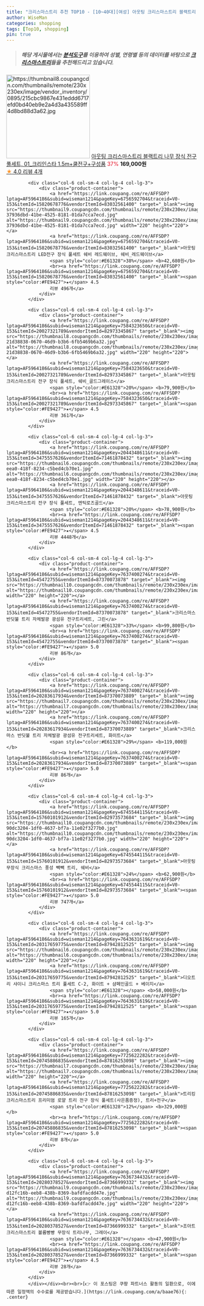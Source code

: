 ```yaml
---
title: "크리스마스트리 추천 TOP10 - [10~40대][여성] 아웃팅 크리스마스트리 블랙트리 나무 장식 전구 풀세트, 01_크리인스타 1.5m+쿨전구+구성품"
author: WiseMan
categories: shopping
tags: [Top10, shopping]
pin: true
---
```


> ##### 해당 게시물에서는 [**분석도구**](https://itemscout.io/)를 이용하여 **성별**, **연령별** 등의 데이터를 바탕으로 [**크리스마스트리**](https://link.coupang.com/a/baae76)들을 추천해드리고 있습니다.
<div class="container"><div class="row">
            <div class="col-6 col-sm-4 col-lg-4 col-lg-3">
                <div class="product-container">
                    <a href="https://link.coupang.com/re/AFFSDP?lptag=AF5964186&subid=wiseman1214&pageKey=7680317360&traceid=V0-153&itemId=20512192470&vendorItemId=87589831533" target="_blank"><img src="https://thumbnail8.coupangcdn.com/thumbnails/remote/230x230ex/image/vendor_inventory/0895/215cbc9867e431eddd6717efd0bd40eb9e2a4d3a435589ff4d8bd88d3a62.jpg" alt="https://thumbnail8.coupangcdn.com/thumbnails/remote/230x230ex/image/vendor_inventory/0895/215cbc9867e431eddd6717efd0bd40eb9e2a4d3a435589ff4d8bd88d3a62.jpg" width="220" height="220"></a>
                    <a href="https://link.coupang.com/re/AFFSDP?lptag=AF5964186&subid=wiseman1214&pageKey=7680317360&traceid=V0-153&itemId=20512192470&vendorItemId=87589831533" target="_blank">아웃팅 크리스마스트리 블랙트리 나무 장식 전구 풀세트, 01_크리인스타 1.5m+쿨전구+구성품</a>
                    <span style="color:#E61328">37%</span> <b>169,000원</b>
                    <br><a href="https://link.coupang.com/re/AFFSDP?lptag=AF5964186&subid=wiseman1214&pageKey=7680317360&traceid=V0-153&itemId=20512192470&vendorItemId=87589831533" target="_blank"><span style="color:#FE9427">★</span> 4.0
                    리뷰 4개</a>
                </div>
            </div>
            
            <div class="col-6 col-sm-4 col-lg-4 col-lg-3">
                <div class="product-container">
                    <a href="https://link.coupang.com/re/AFFSDP?lptag=AF5964186&subid=wiseman1214&pageKey=6756592704&traceid=V0-153&itemId=15820678776&vendorItemId=83032561400" target="_blank"><img src="https://thumbnail9.coupangcdn.com/thumbnails/remote/230x230ex/image/retail/images/459410126163825-37936dbd-41be-4525-8181-01da7cca7ecd.jpg" alt="https://thumbnail9.coupangcdn.com/thumbnails/remote/230x230ex/image/retail/images/459410126163825-37936dbd-41be-4525-8181-01da7cca7ecd.jpg" width="220" height="220"></a>
                    <a href="https://link.coupang.com/re/AFFSDP?lptag=AF5964186&subid=wiseman1214&pageKey=6756592704&traceid=V0-153&itemId=15820678776&vendorItemId=83032561400" target="_blank">아웃팅 크리스마스트리 LED전구 장식 풀세트 쉐비 레드웨이브, 쉐비_레드웨이브</a>
                    <span style="color:#E61328">38%</span> <b>42,680원</b>
                    <br><a href="https://link.coupang.com/re/AFFSDP?lptag=AF5964186&subid=wiseman1214&pageKey=6756592704&traceid=V0-153&itemId=15820678776&vendorItemId=83032561400" target="_blank"><span style="color:#FE9427">★</span> 4.5
                    리뷰 496개</a>
                </div>
            </div>
            
            <div class="col-6 col-sm-4 col-lg-4 col-lg-3">
                <div class="product-container">
                    <a href="https://link.coupang.com/re/AFFSDP?lptag=AF5964186&subid=wiseman1214&pageKey=7584323650&traceid=V0-153&itemId=20027321789&vendorItemId=82973345867" target="_blank"><img src="https://thumbnail8.coupangcdn.com/thumbnails/remote/230x230ex/image/retail/images/9516192990121016-21d38838-0670-46d9-b3b6-6fb5469b6a32.jpg" alt="https://thumbnail8.coupangcdn.com/thumbnails/remote/230x230ex/image/retail/images/9516192990121016-21d38838-0670-46d9-b3b6-6fb5469b6a32.jpg" width="220" height="220"></a>
                    <a href="https://link.coupang.com/re/AFFSDP?lptag=AF5964186&subid=wiseman1214&pageKey=7584323650&traceid=V0-153&itemId=20027321789&vendorItemId=82973345867" target="_blank">아웃팅 크리스마스트리 전구 장식 풀세트, 쉐비_골드그레이스</a>
                    <span style="color:#E61328">20%</span> <b>79,900원</b>
                    <br><a href="https://link.coupang.com/re/AFFSDP?lptag=AF5964186&subid=wiseman1214&pageKey=7584323650&traceid=V0-153&itemId=20027321789&vendorItemId=82973345867" target="_blank"><span style="color:#FE9427">★</span> 4.5
                    리뷰 361개</a>
                </div>
            </div>
            
            <div class="col-6 col-sm-4 col-lg-4 col-lg-3">
                <div class="product-container">
                    <a href="https://link.coupang.com/re/AFFSDP?lptag=AF5964186&subid=wiseman1214&pageKey=2044348611&traceid=V0-153&itemId=3475557626&vendorItemId=71461878432" target="_blank"><img src="https://thumbnail6.coupangcdn.com/thumbnails/remote/230x230ex/image/retail/images/2020/08/28/13/2/7941be25-eea0-418f-8234-c5bed4cb70e1.jpg" alt="https://thumbnail6.coupangcdn.com/thumbnails/remote/230x230ex/image/retail/images/2020/08/28/13/2/7941be25-eea0-418f-8234-c5bed4cb70e1.jpg" width="220" height="220"></a>
                    <a href="https://link.coupang.com/re/AFFSDP?lptag=AF5964186&subid=wiseman1214&pageKey=2044348611&traceid=V0-153&itemId=3475557626&vendorItemId=71461878432" target="_blank">아웃팅 크리스마스트리 전구 장식 풀세트, 엔틱로즈골드</a>
                    <span style="color:#E61328">20%</span> <b>78,900원</b>
                    <br><a href="https://link.coupang.com/re/AFFSDP?lptag=AF5964186&subid=wiseman1214&pageKey=2044348611&traceid=V0-153&itemId=3475557626&vendorItemId=71461878432" target="_blank"><span style="color:#FE9427">★</span> 4.5
                    리뷰 4448개</a>
                </div>
            </div>
            
            <div class="col-6 col-sm-4 col-lg-4 col-lg-3">
                <div class="product-container">
                    <a href="https://link.coupang.com/re/AFFSDP?lptag=AF5964186&subid=wiseman1214&pageKey=7637400274&traceid=V0-153&itemId=45472755&vendorItemId=87370073878" target="_blank"><img src="https://thumbnail10.coupangcdn.com/thumbnails/remote/230x230ex/image/vendor_inventory/409b/55987e6a80f6b2acaceb00b64d56eaa4dbbea366e8a5581d0555bf1e8d43.jpg" alt="https://thumbnail10.coupangcdn.com/thumbnails/remote/230x230ex/image/vendor_inventory/409b/55987e6a80f6b2acaceb00b64d56eaa4dbbea366e8a5581d0555bf1e8d43.jpg" width="220" height="220"></a>
                    <a href="https://link.coupang.com/re/AFFSDP?lptag=AF5964186&subid=wiseman1214&pageKey=7637400274&traceid=V0-153&itemId=45472755&vendorItemId=87370073878" target="_blank">크리스마스 반딧불 트리 자체발광 광섬유 전구트리세트, 그린</a>
                    <span style="color:#E61328">33%</span> <b>99,800원</b>
                    <br><a href="https://link.coupang.com/re/AFFSDP?lptag=AF5964186&subid=wiseman1214&pageKey=7637400274&traceid=V0-153&itemId=45472755&vendorItemId=87370073878" target="_blank"><span style="color:#FE9427">★</span> 5.0
                    리뷰 86개</a>
                </div>
            </div>
            
            <div class="col-6 col-sm-4 col-lg-4 col-lg-3">
                <div class="product-container">
                    <a href="https://link.coupang.com/re/AFFSDP?lptag=AF5964186&subid=wiseman1214&pageKey=7637400274&traceid=V0-153&itemId=20283617934&vendorItemId=87370073889" target="_blank"><img src="https://thumbnail7.coupangcdn.com/thumbnails/remote/230x230ex/image/vendor_inventory/615f/c33563e54f7ff9e399c21980ec91fd2001846d5e5614e9cee91b0500abf8.jpg" alt="https://thumbnail7.coupangcdn.com/thumbnails/remote/230x230ex/image/vendor_inventory/615f/c33563e54f7ff9e399c21980ec91fd2001846d5e5614e9cee91b0500abf8.jpg" width="220" height="220"></a>
                    <a href="https://link.coupang.com/re/AFFSDP?lptag=AF5964186&subid=wiseman1214&pageKey=7637400274&traceid=V0-153&itemId=20283617934&vendorItemId=87370073889" target="_blank">크리스마스 반딧불 트리 자체발광 광섬유 전구트리세트, 화이트</a>
                    <span style="color:#E61328">29%</span> <b>119,000원</b>
                    <br><a href="https://link.coupang.com/re/AFFSDP?lptag=AF5964186&subid=wiseman1214&pageKey=7637400274&traceid=V0-153&itemId=20283617934&vendorItemId=87370073889" target="_blank"><span style="color:#FE9427">★</span> 5.0
                    리뷰 86개</a>
                </div>
            </div>
            
            <div class="col-6 col-sm-4 col-lg-4 col-lg-3">
                <div class="product-container">
                    <a href="https://link.coupang.com/re/AFFSDP?lptag=AF5964186&subid=wiseman1214&pageKey=6745544115&traceid=V0-153&itemId=15760101912&vendorItemId=82973573684" target="_blank"><img src="https://thumbnail10.coupangcdn.com/thumbnails/remote/230x230ex/image/retail/images/9518631648644797-90dc3204-1df0-4637-bf7a-11e02f3277b0.jpg" alt="https://thumbnail10.coupangcdn.com/thumbnails/remote/230x230ex/image/retail/images/9518631648644797-90dc3204-1df0-4637-bf7a-11e02f3277b0.jpg" width="220" height="220"></a>
                    <a href="https://link.coupang.com/re/AFFSDP?lptag=AF5964186&subid=wiseman1214&pageKey=6745544115&traceid=V0-153&itemId=15760101912&vendorItemId=82973573684" target="_blank">아웃팅 무장식 크리스마스 풍성 빽빽 트리, 쉐비</a>
                    <span style="color:#E61328">24%</span> <b>62,900원</b>
                    <br><a href="https://link.coupang.com/re/AFFSDP?lptag=AF5964186&subid=wiseman1214&pageKey=6745544115&traceid=V0-153&itemId=15760101912&vendorItemId=82973573684" target="_blank"><span style="color:#FE9427">★</span> 5.0
                    리뷰 747개</a>
                </div>
            </div>
            
            <div class="col-6 col-sm-4 col-lg-4 col-lg-3">
                <div class="product-container">
                    <a href="https://link.coupang.com/re/AFFSDP?lptag=AF5964186&subid=wiseman1214&pageKey=7643631619&traceid=V0-153&itemId=20317659775&vendorItemId=87942812525" target="_blank"><img src="https://thumbnail6.coupangcdn.com/thumbnails/remote/230x230ex/image/vendor_inventory/c782/734d483ab4dd222701747d3ea1252d9e7ff11e74b80b44742ff3c4279b60.png" alt="https://thumbnail6.coupangcdn.com/thumbnails/remote/230x230ex/image/vendor_inventory/c782/734d483ab4dd222701747d3ea1252d9e7ff11e74b80b44742ff3c4279b60.png" width="220" height="220"></a>
                    <a href="https://link.coupang.com/re/AFFSDP?lptag=AF5964186&subid=wiseman1214&pageKey=7643631619&traceid=V0-153&itemId=20317659775&vendorItemId=87942812525" target="_blank">디오트리 샤이니 크리스마스 트리 풀세트 C-2, 화이트 + 샴페인골드 + 베이지</a>
                    <span style="color:#E61328"></span> <b>58,000원</b>
                    <br><a href="https://link.coupang.com/re/AFFSDP?lptag=AF5964186&subid=wiseman1214&pageKey=7643631619&traceid=V0-153&itemId=20317659775&vendorItemId=87942812525" target="_blank"><span style="color:#FE9427">★</span> 5.0
                    리뷰 165개</a>
                </div>
            </div>
            
            <div class="col-6 col-sm-4 col-lg-4 col-lg-3">
                <div class="product-container">
                    <a href="https://link.coupang.com/re/AFFSDP?lptag=AF5964186&subid=wiseman1214&pageKey=7725622282&traceid=V0-153&itemId=20745886835&vendorItemId=87816253098" target="_blank"><img src="https://thumbnail7.coupangcdn.com/thumbnails/remote/230x230ex/image/vendor_inventory/77f4/e6fdf94ec908b090b987c89ef5f309768df4f573736d2acad223d96b8679.jpg" alt="https://thumbnail7.coupangcdn.com/thumbnails/remote/230x230ex/image/vendor_inventory/77f4/e6fdf94ec908b090b987c89ef5f309768df4f573736d2acad223d96b8679.jpg" width="220" height="220"></a>
                    <a href="https://link.coupang.com/re/AFFSDP?lptag=AF5964186&subid=wiseman1214&pageKey=7725622282&traceid=V0-153&itemId=20745886835&vendorItemId=87816253098" target="_blank">트리킹 크리스마스트리 프리미엄 로얄 트리 전구 장식 풀세트(사은품증정), 트리+전구</a>
                    <span style="color:#E61328">12%</span> <b>329,000원</b>
                    <br><a href="https://link.coupang.com/re/AFFSDP?lptag=AF5964186&subid=wiseman1214&pageKey=7725622282&traceid=V0-153&itemId=20745886835&vendorItemId=87816253098" target="_blank"><span style="color:#FE9427">★</span> 5.0
                    리뷰 8개</a>
                </div>
            </div>
            
            <div class="col-6 col-sm-4 col-lg-4 col-lg-3">
                <div class="product-container">
                    <a href="https://link.coupang.com/re/AFFSDP?lptag=AF5964186&subid=wiseman1214&pageKey=7636734432&traceid=V0-153&itemId=20280378527&vendorItemId=87366999332" target="_blank"><img src="https://thumbnail9.coupangcdn.com/thumbnails/remote/230x230ex/image/retail/images/620977150747933-d12fc16b-eeb8-438b-8369-bafdfacdd47e.jpg" alt="https://thumbnail9.coupangcdn.com/thumbnails/remote/230x230ex/image/retail/images/620977150747933-d12fc16b-eeb8-438b-8369-bafdfacdd47e.jpg" width="220" height="220"></a>
                    <a href="https://link.coupang.com/re/AFFSDP?lptag=AF5964186&subid=wiseman1214&pageKey=7636734432&traceid=V0-153&itemId=20280378527&vendorItemId=87366999332" target="_blank">조아트 크리스마스트리 볼륨빵빵 무장식 트리나무, 그레이</a>
                    <span style="color:#E61328"></span> <b>47,900원</b>
                    <br><a href="https://link.coupang.com/re/AFFSDP?lptag=AF5964186&subid=wiseman1214&pageKey=7636734432&traceid=V0-153&itemId=20280378527&vendorItemId=87366999332" target="_blank"><span style="color:#FE9427">★</span> 4.5
                    리뷰 28개</a>
                </div>
            </div>
            </div></div><br><br>[👉 이 포스팅은 쿠팡 파트너스 활동의 일환으로, 이에 따른 일정액의 수수료를 제공받습니다.](https://link.coupang.com/a/baae76){: .center}